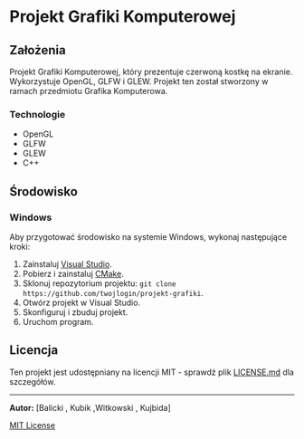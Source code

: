 # Projekt Grafiki Komputerowej

## Założenia

Projekt Grafiki Komputerowej, który prezentuje czerwoną kostkę na ekranie. Wykorzystuje OpenGL, GLFW i GLEW. Projekt ten został stworzony w ramach przedmiotu Grafika Komputerowa.

### Technologie

- OpenGL
- GLFW
- GLEW
- C++

## Środowisko

### Windows

Aby przygotować środowisko na systemie Windows, wykonaj następujące kroki:

1. Zainstaluj [Visual Studio](https://visualstudio.microsoft.com/).
2. Pobierz i zainstaluj [CMake](https://cmake.org/).
3. Sklonuj repozytorium projektu: `git clone https://github.com/twojlogin/projekt-grafiki`.
4. Otwórz projekt w Visual Studio.
5. Skonfiguruj i zbuduj projekt.
6. Uruchom program.

## Licencja

Ten projekt jest udostępniany na licencji MIT - sprawdź plik [LICENSE.md](LICENSE.md) dla szczegółów.

---

**Autor:** [Balicki , Kubik ,Witkowski , Kujbida]

[MIT License](LICENSE.md)
